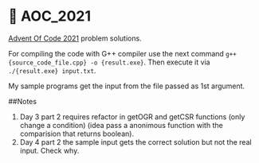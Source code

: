 # 🎄 AOC_2021
[Advent Of Code 2021](https://adventofcode.com/2021) problem solutions.

For compiling the code with G++ compiler use the next command `g++ {source_code_file.cpp} -o {result.exe}`. Then execute it via `./{result.exe} input.txt`.

My sample programs get the input from the file passed as 1st argument.

##Notes

1. Day 3 part 2 requires refactor in getOGR and getCSR functions (only change a condition) (idea pass a anonimous function with the comparision that returns boolean).
2. Day 4 part 2 the sample input gets the correct solution but not the real input. Check why.
